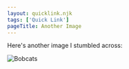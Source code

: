 ```yaml
---
layout: quicklink.njk
tags: ['Quick Link']
pageTitle: Another Image
---
```


Here's another image I stumbled across:

![Bobcats]( /img/IMG_1687.JPG "Bobcats")